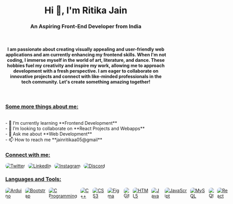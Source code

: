 <h1 align="center">Hi 👋, I'm Ritika Jain</h1>
<h3 align="center">An Aspiring Front-End Developer from India</h3>

<br>
<h4 align="center">I am passionate about creating visually appealing and user-friendly web applications and am currently enhancing my frontend skills. When I'm not coding, I immerse myself in the world of art, literature, and dance. These hobbies fuel my creativity and inspire my work, allowing me to approach development with a fresh perspective. I am eager to collaborate on innovative projects and connect with like-minded professionals in the tech community. Let's create something amazing together!</h4>

<br>

<h3 align="left"><u>Some more things about me:</u></h3>
<br>
- 🌱 I’m currently learning **Frontend Development**<br>
- 👯 I’m looking to collaborate on **React Projects and Webapps**<br>
- 💬 Ask me about **Web Development**<br>
- 📫 How to reach me **jainritikaa05@gmail**

<h3 align="left"><u>Connect with me:</u></h3>
<div style="display: flex; justify-content: flex-start;">
  <a href="https://twitter.com/jainritikaa05" target="blank" style="margin-right: 10px;">
    <img src="https://img.icons8.com/color/48/000000/twitter.png" alt="Twitter" style="border-radius: 8px;"/>
  </a>
  <a href="https://linkedin.com/in/jainritikaa" target="blank" style="margin-right: 10px;">
    <img src="https://img.icons8.com/color/48/000000/linkedin.png" alt="LinkedIn" style="border-radius: 8px;"/>
  </a>
  <a href="https://instagram.com/jainritikaaa" target="blank" style="margin-right: 10px;">
    <img src="https://img.icons8.com/color/48/000000/instagram-new.png" alt="Instagram" style="border-radius: 8px;"/>
  </a>
  <a href="https://discord.gg/ritika0487" target="blank" style="margin-right: 10px;">
    <img src="https://img.icons8.com/color/48/000000/discord-new-logo.png" alt="Discord" style="border-radius: 8px;"/>
  </a>
</div>

<h3 align="left"><u>Languages and Tools:</u></h3>
<div style="display: flex; justify-content: flex-start;">
  <a href="https://www.arduino.cc/" target="_blank" rel="noreferrer" style="margin-right: 10px;">
    <img src="https://img.icons8.com/color/48/000000/arduino.png" alt="Arduino" style="border-radius: 8px;"/>
  </a>
  <a href="https://getbootstrap.com" target="_blank" rel="noreferrer" style="margin-right: 10px;">
    <img src="https://img.icons8.com/color/48/000000/bootstrap.png" alt="Bootstrap" style="border-radius: 8px;"/>
  </a>
  <a href="https://www.cprogramming.com/" target="_blank" rel="noreferrer" style="margin-right: 10px;">
    <img src="https://img.icons8.com/color/48/000000/c-programming.png" alt="C Programming" style="border-radius: 8px;"/>
  </a>
  <a href="https://www.w3schools.com/cpp/" target="_blank" rel="noreferrer" style="margin-right: 10px;">
    <img src="https://img.icons8.com/color/48/000000/c-plus-plus-logo.png" alt="C++" style="border-radius: 8px;"/>
  </a>
  <a href="https://www.w3schools.com/css/" target="_blank" rel="noreferrer" style="margin-right: 10px;">
    <img src="https://img.icons8.com/color/48/000000/css3.png" alt="CSS3" style="border-radius: 8px;"/>
  </a>
  <a href="https://www.figma.com/" target="_blank" rel="noreferrer" style="margin-right: 10px;">
    <img src="https://img.icons8.com/color/48/000000/figma.png" alt="Figma" style="border-radius: 8px;"/>
  </a>
  <a href="https://git-scm.com/" target="_blank" rel="noreferrer" style="margin-right: 10px;">
    <img src="https://img.icons8.com/color/48/000000/git.png" alt="Git" style="border-radius: 8px;"/>
  </a>
  <a href="https://www.w3.org/html/" target="_blank" rel="noreferrer" style="margin-right: 10px;">
    <img src="https://img.icons8.com/color/48/000000/html-5.png" alt="HTML5" style="border-radius: 8px;"/>
  </a>
  <a href="https://www.java.com" target="_blank" rel="noreferrer" style="margin-right: 10px;">
    <img src="https://img.icons8.com/color/48/000000/java-coffee-cup-logo.png" alt="Java" style="border-radius: 8px;"/>
  </a>
  <a href="https://developer.mozilla.org/en-US/docs/Web/JavaScript" target="_blank" rel="noreferrer" style="margin-right: 10px;">
    <img src="https://img.icons8.com/color/48/000000/javascript.png" alt="JavaScript" style="border-radius: 8px;"/>
  </a>
  <a href="https://www.mysql.com/" target="_blank" rel="noreferrer" style="margin-right: 10px;">
    <img src="https://img.icons8.com/color/48/000000/mysql.png" alt="MySQL" style="border-radius: 8px;"/>
  </a>
  <a href="https://www.qt.io/" target="_blank" rel="noreferrer" style="margin-right: 10px;">
    <img src="https://img.icons8.com/color/48/000000/qt.png" alt="Qt" style="border-radius: 8px;"/>
  </a>
  <a href="https://reactjs.org/" target="_blank" rel="noreferrer" style="margin-right: 10px;">
    <img src="https://img.icons8.com/color/48/000000/react-native.png" alt="React" style="border-radius: 8px;"/>
  </a>
</div>
